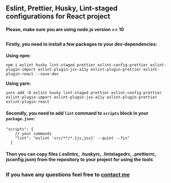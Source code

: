 ## Eslint, Prettier, Husky, Lint-staged configurations for React project

#### Please, make sure you are using node.js version >= 10 
##
#### Firstly, you need to install a few packages to your dev-dependencies:

**Using npm:**

    npm i eslint husky lint-staged prettier eslint-config-prettier eslint-plugin-import eslint-plugin-jsx-a11y eslint-plugin-prettier eslint-plugin-react --save-dev
**Using yarn:**

    yarn add -D eslint husky lint-staged prettier eslint-config-prettier eslint-plugin-import eslint-plugin-jsx-a11y eslint-plugin-prettier eslint-plugin-react


#### Secondly, you need to add `lint` command to `scripts` block in your `package.json`:
    "scripts": {
        // your commands
        "lint": "eslint 'src/**/*.{js,jsx}' --quiet --fix"
      }

#### Then you can copy files (.eslintrc, .huskyrc, .lintstagedrc, .prettierrc, jsconfig.json) from the repository to your project for using the tools


##
### If you have any questions feel free to [contact me](mailto:bodyaperhalyuk@gmail.com)
